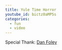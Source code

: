 ```yaml
---
title: Yule Time Horror
youtube_id: bictz0aMP5s
categories:
  - fun
  - video
---
```


Special Thank: [Dan Foley](http://www.dan-foley.com)